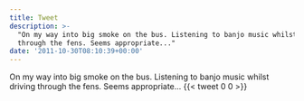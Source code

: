 ```yaml
---
title: Tweet
description: >-
  "On my way into big smoke on the bus. Listening to banjo music whilst driving
  through the fens. Seems appropriate..."
date: '2011-10-30T08:10:39+00:00'
---
```

On my way into big smoke on the bus. Listening to banjo music whilst driving through the fens. Seems appropriate...
      {{< tweet 0 0 >}}
    
